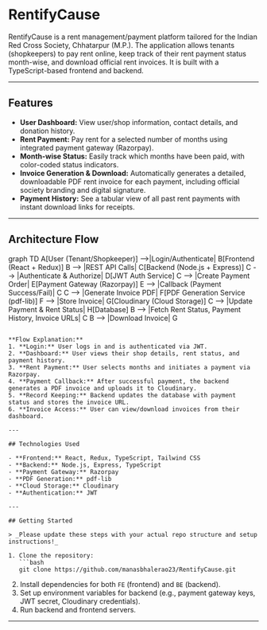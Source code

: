 # RentifyCause

RentifyCause is a rent management/payment platform tailored for the Indian Red Cross Society, Chhatarpur (M.P.). The application allows tenants (shopkeepers) to pay rent online, keep track of their rent payment status month-wise, and download official rent invoices. It is built with a TypeScript-based frontend and backend.

---

## Features

- **User Dashboard:** View user/shop information, contact details, and donation history.
- **Rent Payment:** Pay rent for a selected number of months using integrated payment gateway (Razorpay).
- **Month-wise Status:** Easily track which months have been paid, with color-coded status indicators.
- **Invoice Generation & Download:** Automatically generates a detailed, downloadable PDF rent invoice for each payment, including official society branding and digital signature.
- **Payment History:** See a tabular view of all past rent payments with instant download links for receipts.

---

## Architecture Flow


graph TD
    A[User (Tenant/Shopkeeper)] -->|Login/Authenticate| B[Frontend (React + Redux)]
    B --> |REST API Calls| C[Backend (Node.js + Express)]
    C --> |Authenticate & Authorize| D[JWT Auth Service]
    C --> |Create Payment Order| E[Payment Gateway (Razorpay)]
    E --> |Callback (Payment Success/Fail)| C
    C --> |Generate Invoice PDF| F[PDF Generation Service (pdf-lib)]
    F --> |Store Invoice| G[Cloudinary (Cloud Storage)]
    C --> |Update Payment & Rent Status| H[Database]
    B --> |Fetch Rent Status, Payment History, Invoice URLs| C
    B --> |Download Invoice| G
```

**Flow Explanation:**
1. **Login:** User logs in and is authenticated via JWT.
2. **Dashboard:** User views their shop details, rent status, and payment history.
3. **Rent Payment:** User selects months and initiates a payment via Razorpay.
4. **Payment Callback:** After successful payment, the backend generates a PDF invoice and uploads it to Cloudinary.
5. **Record Keeping:** Backend updates the database with payment status and stores the invoice URL.
6. **Invoice Access:** User can view/download invoices from their dashboard.

---

## Technologies Used

- **Frontend:** React, Redux, TypeScript, Tailwind CSS
- **Backend:** Node.js, Express, TypeScript
- **Payment Gateway:** Razorpay
- **PDF Generation:** pdf-lib
- **Cloud Storage:** Cloudinary
- **Authentication:** JWT

---

## Getting Started

> _Please update these steps with your actual repo structure and setup instructions!_

1. Clone the repository:
   ```bash
   git clone https://github.com/manasbhalerao23/RentifyCause.git
   ```
2. Install dependencies for both `FE` (frontend) and `BE` (backend).
3. Set up environment variables for backend (e.g., payment gateway keys, JWT secret, Cloudinary credentials).
4. Run backend and frontend servers.

---
